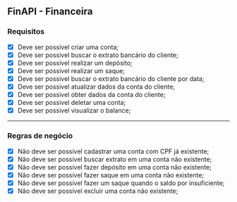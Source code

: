 ## FinAPI - Financeira

### Requisitos

- [x] Deve ser possivel criar uma conta;
- [x] Deve ser possivel buscar o extrato bancário do cliente;
- [x] Deve ser possivel realizar um depósito;
- [x] Deve ser possivel realizar um saque;
- [x] Deve ser possivel buscar o extrato bancário do cliente por data;
- [x] Deve ser possivel atualizar dados da conta do cliente;
- [x] Deve ser possivel obter dados da conta do cliente;
- [x] Deve ser possivel deletar uma conta;
- [x] Deve ser possivel visualizar o balance;

---

### Regras de negócio

- [x] Não deve ser possivel cadastrar uma conta com CPF já existente;
- [x] Não deve ser possivel buscar extrato em uma conta não existente;
- [x] Não deve ser possivel fazer depósito em uma conta não existente;
- [x] Não deve ser possivel fazer saque em uma conta não existente;
- [x] Não deve ser possivel fazer um saque quando o saldo por insuficiente;
- [x] Não deve ser possivel excluir uma conta não existente;
